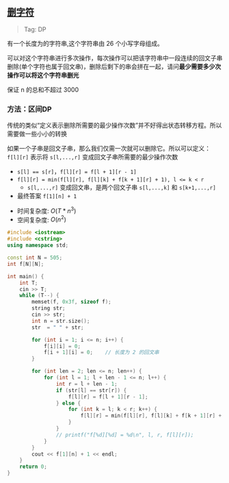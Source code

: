 ## [删字符](https://codefun2000.com/p/P1739)

> Tag: DP

有一个长度为的字符串,这个字符串由 26 个小写字母组成。

可以对这个字符串进行多次操作，每次操作可以把该字符串中一段连续的回文子串删除(单个字符也属于回文串)，删除后剩下的串会拼在一起，请问**最少需要多少次操作可以将这个字符串删光**

保证 n 的总和不超过 3000

### 方法：区间DP

传统的类似“定义表示删除所需要的最少操作次数”并不好得出状态转移方程。所以需要做一些小小的转换

如果一个子串是回文子串，那么我们仅需一次就可以删除它。所以可以定义：`f[l][r]` 表示将 `s[l,...,r]`  变成回文子串所需要的最少操作次数

- `s[l] == s[r]`，`f[l][r] = f[l + 1][r - 1]`
- `f[l][r] = min(f[l][r], f[l][k] + f[k + 1][r] + 1), l <= k < r`
  - `s[l,...,r]` 变成回文串，是两个回文子串 `s[l,...,k]`  和 `s[k+1,...,r]`
- 最终答案 `f[1][n] + 1`

* 时间复杂度: ${O(T*n^3)}$
* 空间复杂度: ${O(n^2)}$
```cpp
#include <iostream>
#include <cstring>
using namespace std;

const int N = 505;
int f[N][N];

int main() {
    int T;
    cin >> T;
    while (T--) {
        memset(f, 0x3f, sizeof f);
        string str;
        cin >> str;
        int n = str.size();
        str  = " " + str;

        for (int i = 1; i <= n; i++) {
            f[i][i] = 0;
            f[i + 1][i] = 0;    // 长度为 2 的回文串
        }

        for (int len = 2; len <= n; len++) {
            for (int l = 1; l + len - 1 <= n; l++) {
                int r = l + len - 1;
                if (str[l] == str[r]) {
                    f[l][r] = f[l + 1][r - 1];
                } else {
                    for (int k = l; k < r; k++) {
                        f[l][r] = min(f[l][r], f[l][k] + f[k + 1][r] + 1);
                    }
                }
                // printf("f[%d][%d] = %d\n", l, r, f[l][r]);
            }
        }
        cout << f[1][n] + 1 << endl;
    }
    return 0;
}
```

